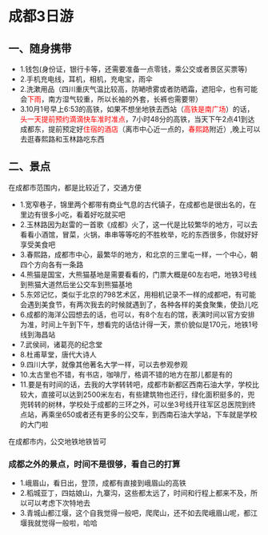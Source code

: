 # 成都3日游

## 一、随身携带
+ 1.钱包(身份证，银行卡等，还需要准备一点零钱，乘公交或者景区买票等)
+ 2.手机充电线，耳机，相机，充电宝，雨伞
+ 2.洗漱用品（四川重庆气温比较高，防嗮喷雾或者防晒霜，遮阳伞，也有可能会<font color=red>下雨</font>，南方湿气较重，所以长袖的外套，长裤也需要带）
+ 3.10月1号早上6:53的高铁，如果不想坐地铁去西站（<font color=red>高铁是南广场</font>）的话，<font color=red>头一天提前预约滴滴快车准时准点</font>，7小时48分的高铁，当天下午2点41到达成都东，提前预定好<font color=red>住宿的酒店</font>（离市中心近一点的，<font color=red>春熙路</font>附近）,晚上可以去逛春熙路和玉林路吃东西

## 二、景点
在成都市范围内，都是比较近了，交通方便
+ 1.宽窄巷子，锦里两个都带有商业气息的古代镇子，在成都也是很出名的，在里边有很多小吃，看着好吃就买吧
+ 2.玉林路因为赵雷的一首歌《成都》火了，这一代是比较繁华的地方，可以去看看小酒馆，冒菜，火锅，串串等等吃的不胜枚举，吃的东西很多，你就好好享受美食吧
+ 3.春熙路，成都市中心，最繁华的地方，和北京的三里屯一样，一个中心，朝四个方向各有一条路
+ 4.熊猫是国宝，大熊猫基地是需要看看的，门票大概是60左右吧，地铁3号线到熊猫大道然后坐公交车到熊猫基地
+ 5.东郊记忆，类似于北京的798艺术区，用相机记录不一样的成都吧，有可能会遇到美食节，有两次我去的时候就遇到了，各种各样的美食聚集，使劲儿吃
+ 6.成都的海洋公园想去的话，也可以，有8个左右的馆，表演时间以官方安排为准，时间上午到下午，想看完的话估计得一天，票价貌似是170元，地铁1号线到海昌站
+ 7.武侯祠，诸葛亮的纪念堂
+ 8.杜甫草堂，唐代大诗人
+ 9.四川大学，就像其他著名大学一样，可以去参观参观
+ 10.太古里也不错，有书店，咖啡厅，格调不错的地方在那儿都是有的
+ 11.要是有时间的话，去我的大学转转吧，成都市新都区西南石油大学，学校比较大，直接可以达到2500米左右，有些建筑物也还行，绿化面积挺多的，兜兜转转的树林，学校处于成都的三环之外，可以坐3号线开往军区总医院到终点站，再乘坐650或者还有更多的公交车，到西南石油大学站，下车就是学校的大门啦

在成都市内，公交地铁地铁皆可

### 成都之外的景点，时间不是很够，看自己的打算
+ 1.峨眉山，看日出，登顶，成都有直接到峨眉山的高铁
+ 2.稻城亚丁，四姑娘山，九寨沟，这些都太远了，时间和行程上都来不及，所以可以考虑下次特地去
+ 3.青城山都江堰，这个自我觉得一般吧，爬爬山，还不如去爬峨眉山呢，都江堰我就觉得一般啦，哈哈
